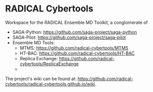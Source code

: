 RADICAL Cybertools
==================

Workspace for the RADICAL Ensemble MD Toolkit, a conglomerate of 

* SAGA-Python: https://github.com/saga-project/saga-python
* SAGA-Pilot: https://github.com/saga-project/saga-pilot
* Ensemble MD Tools:
  * MTMS: https://github.com/radical-cybertools/MTMS
  * HT-BAC: https://github.com/radical-cybertools/HT-BAC
  * Replica Exchange: https://github.com/radical-cybertools/ReplicaExchange
  * 

The project's wiki can be found at: https://github.com/radical-cybertools/radical-cybertools.github.io/wiki. 
